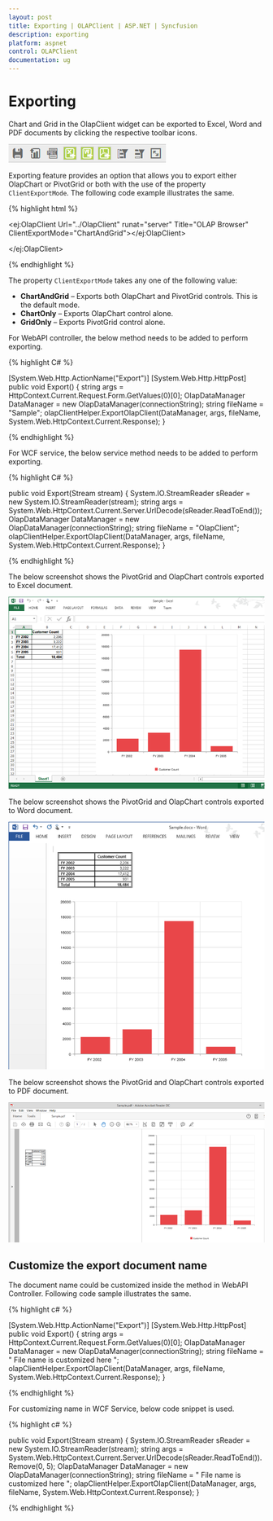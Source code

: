 ```yaml
---
layout: post
title: Exporting | OLAPClient | ASP.NET | Syncfusion
description: exporting
platform: aspnet
control: OLAPClient
documentation: ug
---
```


# Exporting

Chart and Grid in the OlapClient widget can be exported to Excel, Word and PDF documents by clicking the respective toolbar icons.

![](Exporting_images/exporticon.png) 

Exporting feature provides an option that allows you to export either OlapChart or PivotGrid or both with the use of the property `ClientExportMode`.  The following code example illustrates the same. 

{% highlight html %}

<ej:OlapClient Url="../OlapClient" runat="server" Title="OLAP Browser" ClientExportMode="ChartAndGrid"></ej:OlapClient>

</ej:OlapClient>

{% endhighlight %}

The property `ClientExportMode` takes any one of the following value:

* **ChartAndGrid** – Exports both OlapChart and PivotGrid controls. This is the default mode.
* **ChartOnly** – Exports OlapChart control alone.
* **GridOnly** – Exports PivotGrid control alone.

For WebAPI controller, the below method needs to be added to perform exporting.

{% highlight C# %}

[System.Web.Http.ActionName("Export")]
[System.Web.Http.HttpPost]
public void Export()
{
    string args = HttpContext.Current.Request.Form.GetValues(0)[0];
    OlapDataManager DataManager = new OlapDataManager(connectionString);
    string fileName = "Sample";
    olapClientHelper.ExportOlapClient(DataManager, args, fileName,
    System.Web.HttpContext.Current.Response);
}
    
{% endhighlight %}

For WCF service, the below service method needs to be added to perform exporting.

{% highlight C# %}

public void Export(Stream stream)
{
    System.IO.StreamReader sReader = new System.IO.StreamReader(stream);
    string args = System.Web.HttpContext.Current.Server.UrlDecode(sReader.ReadToEnd());
    OlapDataManager DataManager = new OlapDataManager(connectionString);
    string fileName = "OlapClient";
    olapClientHelper.ExportOlapClient(DataManager, args, fileName,
    System.Web.HttpContext.Current.Response);
}
    
{% endhighlight %}

The below screenshot shows the PivotGrid and OlapChart controls exported to Excel document.

![](Exporting_images/exportexcel.png) 

The below screenshot shows the PivotGrid and OlapChart controls exported to Word document.

![](Exporting_images/exportword.png) 

The below screenshot shows the PivotGrid and OlapChart controls exported to PDF document.

![](Exporting_images/exportpdf.png) 


## Customize the export document name

The document name could be customized inside the method in WebAPI Controller. Following code sample illustrates the same.

{% highlight c# %}

[System.Web.Http.ActionName("Export")]
[System.Web.Http.HttpPost]
public void Export() {
    string args = HttpContext.Current.Request.Form.GetValues(0)[0];
    OlapDataManager DataManager = new OlapDataManager(connectionString);
    string fileName = " File name is customized here ";
    olapClientHelper.ExportOlapClient(DataManager, args, fileName, System.Web.HttpContext.Current.Response);
}

{% endhighlight %}

For customizing name in WCF Service, below code snippet is used.

{% highlight c# %}

public void Export(Stream stream) {
    System.IO.StreamReader sReader = new System.IO.StreamReader(stream);
    string args = System.Web.HttpContext.Current.Server.UrlDecode(sReader.ReadToEnd()).Remove(0, 5);
    OlapDataManager DataManager = new OlapDataManager(connectionString);
    string fileName = " File name is customized here ";
    olapClientHelper.ExportOlapClient(DataManager, args, fileName, System.Web.HttpContext.Current.Response);
}

{% endhighlight %}

